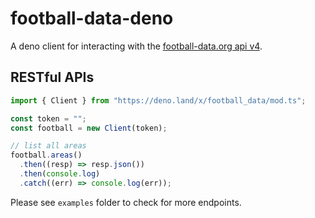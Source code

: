 # football-data-deno

A deno client for interacting with the
[football-data.org api v4](https://www.football-data.org/documentation/quickstart).

## RESTful APIs

```ts
import { Client } from "https://deno.land/x/football_data/mod.ts";

const token = "";
const football = new Client(token);

// list all areas
football.areas()
  .then((resp) => resp.json())
  .then(console.log)
  .catch((err) => console.log(err));
```

Please see `examples` folder to check for more endpoints.
